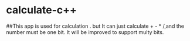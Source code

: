 # calculate-c++
##This app is used for calculation .
but It can just calculate + - * /,and the number must be one bit.
It will be improved to support multy bits.
